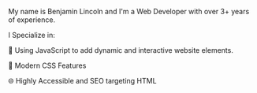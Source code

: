 My name is Benjamin Lincoln and I'm a Web Developer with over 3+ years of experience.

I Specialize in:

🤖 Using JavaScript to add dynamic and interactive website elements.

🎨 Modern CSS Features

🌐 Highly Accessible and SEO targeting HTML



